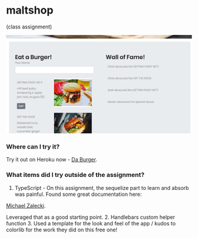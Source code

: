 # maltshop
(class assignment)

![Da Burger!](/doc/daburger.jpg "Da Burger!")

### Where can I try it?
Try it out on Heroku now - [Da Burger](https://daburger-cove.herokuapp.com/).

### What items did I try outside of the assignment?
1. TypeScript - On this assignment, the sequelize part to learn and absorb was painful. Found some great documentation here:

[Michael Zalecki](https://michalzalecki.com/using-sequelize-with-typescript/).

Leveraged that as a good starting point.
2. Handlebars custom helper function
3. Used a template for the look and feel of the app / kudos to colorlib for the work they did on this free one!
